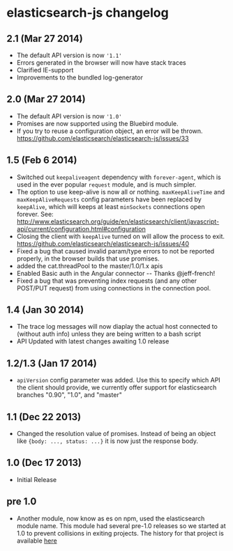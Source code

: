 # elasticsearch-js changelog

## 2.1 (Mar 27 2014)
- The default API version is now `'1.1'`
- Errors generated in the browser will now have stack traces
- Clarified IE-support
- Improvements to the bundled log-generator

## 2.0 (Mar 27 2014)
- The default API version is now `'1.0'`
- Promises are now supported using the Bluebird module.
- If you try to reuse a configuration object, an error will be thrown. https://github.com/elasticsearch/elasticsearch-js/issues/33

## 1.5 (Feb 6 2014)
- Switched out `keepaliveagent` dependency with `forever-agent`, which is used in the ever popular `request` module, and is much simpler.
- The option to use keep-alive is now all or nothing. `maxKeepAliveTime` and `maxKeepAliveRequests` config parameters have been replaced by `keepAlive`, which will keeps at least `minSockets` connections open forever. See: http://www.elasticsearch.org/guide/en/elasticsearch/client/javascript-api/current/configuration.html#configuration
- Closing the client with `keepAlive` turned on will allow the process to exit. https://github.com/elasticsearch/elasticsearch-js/issues/40
- Fixed a bug that caused invalid param/type errors to not be reported properly, in the browser builds that use promises.
- added the cat.threadPool to the master/1.0/1.x apis
- Enabled Basic auth in the Angular connector -- Thanks @jeff-french!
- Fixed a bug that was preventing index requests (and any other POST/PUT request) from using connections in the connection pool.

## 1.4 (Jan 30 2014)
- The trace log messages will now diaplay the actual host connected to (without auth info) unless they are being written to a bash script
- API Updated with latest changes awaiting 1.0 release

## 1.2/1.3 (Jan 17 2014)
- `apiVersion` config parameter was added. Use this to specify which API the client should provide, we currently offer support for elasticsearch branches "0.90", "1.0", and "master"


## 1.1 (Dec 22 2013)
- Changed the resolution value of promises. Instead of being an object like `{body: ..., status: ...}` it is now
  just the response body.


## 1.0 (Dec 17 2013)
- Initial Release


## pre 1.0
- Another module, now know as es on npm, used the elasticsearch module name. This module had several pre-1.0
  releases so we started at 1.0 to prevent collisions in exiting projects. The history for that project is available [here](https://github.com/ncb000gt/node-es)